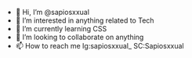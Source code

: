- 👋 Hi, I’m @sapiosxxual
- 👀 I’m interested in anything related to Tech
- 🌱 I’m currently learning CSS
- 💞️ I’m looking to collaborate on anything 
- 📫 How to reach me Ig:sapiosxxual_ SC:Sapiosxxual
<!---
sapiosxxual/sapiosxxual is a ✨ special ✨ repository because its `README.md` (this file) appears on your GitHub profile.
You can click the Preview link to take a look at your changes.
--->
